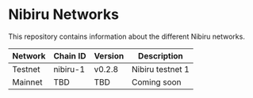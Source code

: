# Nibiru Networks

This repository contains information about the different Nibiru networks.

| Network | Chain ID | Version | Description      |
|---------|----------|---------|------------------|
| Testnet | nibiru-1 | v0.2.8  | Nibiru testnet 1 |
| Mainnet | TBD      | TBD     | Coming soon      |
